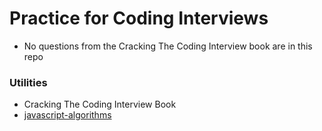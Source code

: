 # Practice for Coding Interviews

  * No questions from the Cracking The Coding Interview book are in this repo

### Utilities

  * Cracking The Coding Interview Book
  * [javascript-algorithms](https://github.com/trekhleb/javascript-algorithms)

